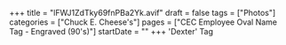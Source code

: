 +++
title = "lFWJ1ZdTky69fnPBa2Yk.avif"
draft = false
tags = ["Photos"]
categories = ["Chuck E. Cheese's"]
pages = ["CEC Employee Oval Name Tag - Engraved (90's)"]
startDate = ""
+++
'Dexter' Tag
